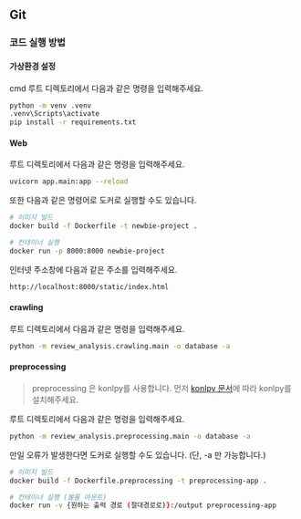 ## Git

### 코드 실행 방법

#### 가상환경 설정
cmd 루트 디렉토리에서 다음과 같은 명령을 입력해주세요.
```bash
python -m venv .venv
.venv\Scripts\activate
pip install -r requirements.txt
```

#### Web
루트 디렉토리에서 다음과 같은 명령을 입력해주세요.
```bash
uvicorn app.main:app --reload
```

또한 다음과 같은 명령어로 도커로 실행할 수도 있습니다.
```bash
# 이미지 빌드
docker build -f Dockerfile -t newbie-project .

# 컨테이너 실행
docker run -p 8000:8000 newbie-project
```

인터넷 주소창에 다음과 같은 주소를 입력해주세요.
```html
http://localhost:8000/static/index.html
```

#### crawling
루트 디렉토리에서 다음과 같은 명령을 입력해주세요.
```bash
python -m review_analysis.crawling.main -o database -a
```

#### preprocessing
> preprocessing 은 konlpy를 사용합니다.
> 먼저 [konlpy 문서](https://konlpy.org/en/latest/install/)에 따라 konlpy를 설치해주세요. 

루트 디렉토리에서 다음과 같은 명령을 입력해주세요.
```bash
python -m review_analysis.preprocessing.main -o database -a
```

만일 오류가 발생한다면 도커로 실행할 수도 있습니다. (단, -a 만 가능합니다.)
```bash
# 이미지 빌드
docker build -f Dockerfile.preprocessing -t preprocessing-app .

# 컨테이너 실행 (볼륨 마운트)
docker run -v {원하는 출력 경로 (절대경로로)}:/output preprocessing-app
```